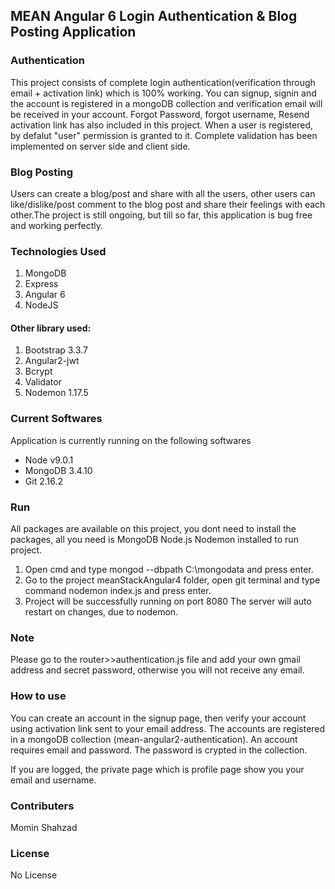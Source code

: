 ## MEAN Angular 6 Login Authentication & Blog Posting Application
### Authentication
This project consists of complete login authentication(verification through email + activation link) which is 100% working. You can signup, signin and the account is registered in a mongoDB collection and verification email will be received in your account. Forgot Password, forgot username, Resend activation link has also included in this project. When a user is registered, by defalut "user" permission is granted to it. Complete validation has been implemented on server side and client side.
### Blog Posting
Users can create a blog/post and share with all the users, other users can like/dislike/post comment to the blog post and share their feelings with each other.The project is still ongoing, but till so far, this application is bug free and working perfectly.
### Technologies Used
1. MongoDB
2. Express
3. Angular 6
4. NodeJS
#### Other library used:
1. Bootstrap 3.3.7
2. Angular2-jwt
3. Bcrypt
4. Validator
5. Nodemon 1.17.5
### Current Softwares
Application is currently running on the following softwares

- Node v9.0.1
- MongoDB 3.4.10
- Git 2.16.2
### Run
All packages are available on this project, you dont need to install the packages, all you need is MongoDB Node.js Nodemon installed to run project.

1. Open cmd and type mongod --dbpath C:\mongodata and press enter.
2. Go to the project meanStackAngular4 folder, open git terminal and type command nodemon index.js and press enter.
3. Project will be successfully running on port 8080 The server will auto restart on changes, due to nodemon.
### Note
Please go to the router>>authentication.js file and add your own gmail address and secret password, otherwise you will not receive any email.
### How to use
You can create an account in the signup page, then verify your account using activation link sent to your email address. The accounts are registered in a mongoDB collection (mean-angular2-authentication). An account requires email and password. The password is crypted in the collection.

If you are logged, the private page which is profile page show you your email and username.
### Contributers
Momin Shahzad
### License
No License
